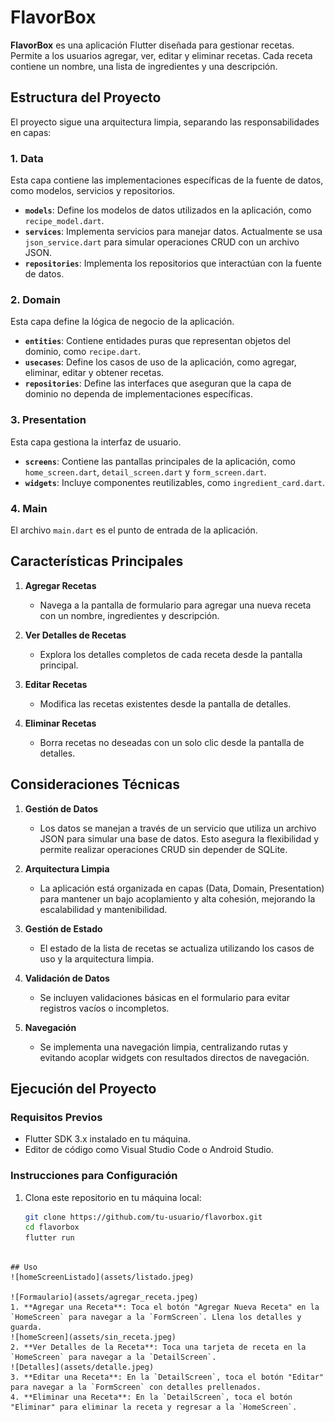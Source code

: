 # FlavorBox  

**FlavorBox** es una aplicación Flutter diseñada para gestionar recetas. Permite a los usuarios agregar, ver, editar y eliminar recetas. Cada receta contiene un nombre, una lista de ingredientes y una descripción.  

## **Estructura del Proyecto**  

El proyecto sigue una arquitectura limpia, separando las responsabilidades en capas:  

### **1. Data**  
Esta capa contiene las implementaciones específicas de la fuente de datos, como modelos, servicios y repositorios.  
- **`models`**: Define los modelos de datos utilizados en la aplicación, como `recipe_model.dart`.  
- **`services`**: Implementa servicios para manejar datos. Actualmente se usa `json_service.dart` para simular operaciones CRUD con un archivo JSON.  
- **`repositories`**: Implementa los repositorios que interactúan con la fuente de datos.  

### **2. Domain**  
Esta capa define la lógica de negocio de la aplicación.  
- **`entities`**: Contiene entidades puras que representan objetos del dominio, como `recipe.dart`.  
- **`usecases`**: Define los casos de uso de la aplicación, como agregar, eliminar, editar y obtener recetas.  
- **`repositories`**: Define las interfaces que aseguran que la capa de dominio no dependa de implementaciones específicas.  

### **3. Presentation**  
Esta capa gestiona la interfaz de usuario.  
- **`screens`**: Contiene las pantallas principales de la aplicación, como `home_screen.dart`, `detail_screen.dart` y `form_screen.dart`.  
- **`widgets`**: Incluye componentes reutilizables, como `ingredient_card.dart`.  

### **4. Main**  
El archivo `main.dart` es el punto de entrada de la aplicación.  

## **Características Principales**  

1. **Agregar Recetas**  
   - Navega a la pantalla de formulario para agregar una nueva receta con un nombre, ingredientes y descripción.  

2. **Ver Detalles de Recetas**  
   - Explora los detalles completos de cada receta desde la pantalla principal.  

3. **Editar Recetas**  
   - Modifica las recetas existentes desde la pantalla de detalles.  

4. **Eliminar Recetas**  
   - Borra recetas no deseadas con un solo clic desde la pantalla de detalles.  

## **Consideraciones Técnicas**  

1. **Gestión de Datos**  
   - Los datos se manejan a través de un servicio que utiliza un archivo JSON para simular una base de datos. Esto asegura la flexibilidad y permite realizar operaciones CRUD sin depender de SQLite.  

2. **Arquitectura Limpia**  
   - La aplicación está organizada en capas (Data, Domain, Presentation) para mantener un bajo acoplamiento y alta cohesión, mejorando la escalabilidad y mantenibilidad.  

3. **Gestión de Estado**  
   - El estado de la lista de recetas se actualiza utilizando los casos de uso y la arquitectura limpia.  

4. **Validación de Datos**  
   - Se incluyen validaciones básicas en el formulario para evitar registros vacíos o incompletos.  

5. **Navegación**  
   - Se implementa una navegación limpia, centralizando rutas y evitando acoplar widgets con resultados directos de navegación.  

## **Ejecución del Proyecto**  

### **Requisitos Previos**  
- Flutter SDK 3.x instalado en tu máquina.  
- Editor de código como Visual Studio Code o Android Studio.  

### **Instrucciones para Configuración**  
1. Clona este repositorio en tu máquina local:  
   ```bash  
   git clone https://github.com/tu-usuario/flavorbox.git  
   cd flavorbox  
   flutter run  
  ```

## Uso
![homeScreenListado](assets/listado.jpeg)

![Formaulario](assets/agregar_receta.jpeg)
1. **Agregar una Receta**: Toca el botón "Agregar Nueva Receta" en la `HomeScreen` para navegar a la `FormScreen`. Llena los detalles y guarda.
![homeScreen](assets/sin_receta.jpeg)
2. **Ver Detalles de la Receta**: Toca una tarjeta de receta en la `HomeScreen` para navegar a la `DetailScreen`.
![Detalles](assets/detalle.jpeg)
3. **Editar una Receta**: En la `DetailScreen`, toca el botón "Editar" para navegar a la `FormScreen` con detalles prellenados.
4. **Eliminar una Receta**: En la `DetailScreen`, toca el botón "Eliminar" para eliminar la receta y regresar a la `HomeScreen`.